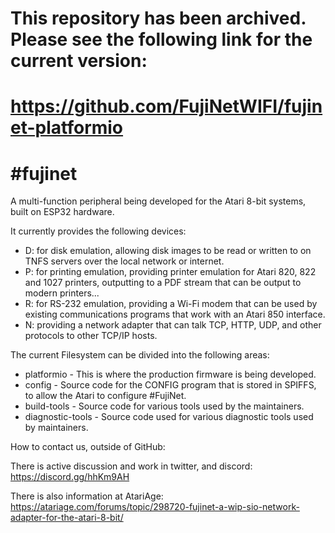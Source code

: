 # This repository has been archived. Please see the following link for the current version:
https://github.com/FujiNetWIFI/fujinet-platformio
=========

#fujinet   
=========

A multi-function peripheral being developed for the Atari 8-bit systems, built on ESP32 hardware.

It currently provides the following devices:

* D: for disk emulation, allowing disk images to be read or written to on TNFS servers over the local network or internet.
* P: for printing emulation, providing printer emulation for Atari 820, 822 and 1027 printers, outputting to a PDF stream that can be output to modern printers...
* R: for RS-232 emulation, providing a Wi-Fi modem that can be used by existing communications programs that work with an Atari 850 interface.
* N: providing a network adapter that can talk TCP, HTTP, UDP, and other protocols to other TCP/IP hosts.

The current Filesystem can be divided into the following areas:

* platformio - This is where the production firmware is being developed.
* config - Source code for the CONFIG program that is stored in SPIFFS, to allow the Atari to configure #FujiNet.
* build-tools - Source code for various tools used by the maintainers.
* diagnostic-tools - Source code used for various diagnostic tools used by maintainers.

How to contact us, outside of GitHub:

There is active discussion and work in twitter, and discord: https://discord.gg/hhKm9AH

There is also information at AtariAge: https://atariage.com/forums/topic/298720-fujinet-a-wip-sio-network-adapter-for-the-atari-8-bit/

